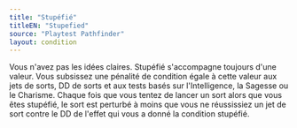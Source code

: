 ```yaml
---
title: "Stupéfié"
titleEN: "Stupefied"
source: "Playtest Pathfinder"
layout: condition
---
```


Vous n'avez pas les idées claires. Stupéfié s'accompagne toujours d'une valeur. Vous subsissez une pénalité de condition égale à cette valeur aux jets de sorts, DD de sorts et aux tests basés sur l'Intelligence, la Sagesse ou le Charisme. Chaque fois que vous tentez de lancer un sort alors que vous êtes stupéfié, le sort est perturbé à moins que vous ne réussissiez un jet de sort contre le DD de l'effet qui vous a donné la condition stupéfié.
